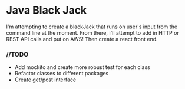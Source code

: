 # Java Black Jack
<p>
I'm attempting to create a blackJack that runs 
on user's input from the command line at the
moment. From there, I'll attempt to add in 
HTTP or REST API calls and put on AWS! 
Then create a react front end. 

</p>
<h3>//TODO</h3>
<ul>
<li>Add mockito and create more robust test for 
each class
</li>
<li>Refactor classes to different packages</li>
<li>Create get/post interface </li>
</ul>